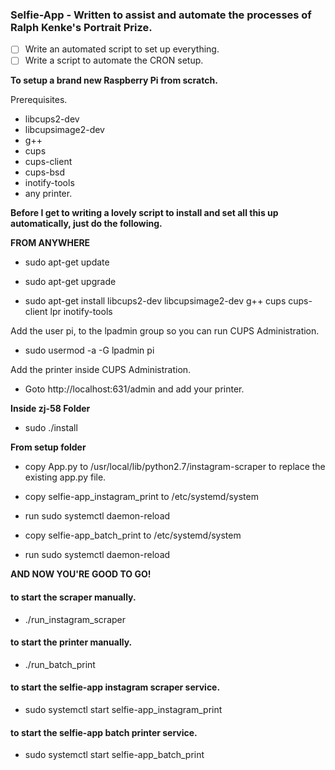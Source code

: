 ### Selfie-App - Written to assist and automate the processes of Ralph Kenke's Portrait Prize. ###

- [ ] Write an automated script to set up everything.
- [ ] Write a script to automate the CRON setup.

**To setup a brand new Raspberry Pi from scratch.**

Prerequisites.

- libcups2-dev
- libcupsimage2-dev
- g++
- cups
- cups-client
- cups-bsd
- inotify-tools
- any printer.

**Before I get to writing a lovely script to install and set all this up automatically, just do the following.**

__FROM ANYWHERE__

* sudo apt-get update

* sudo apt-get upgrade

* sudo apt-get install libcups2-dev libcupsimage2-dev g++ cups cups-client lpr inotify-tools

Add the user pi, to the lpadmin group so you can run CUPS Administration.
* sudo usermod -a -G lpadmin pi

Add the printer inside CUPS Administration.
* Goto http://localhost:631/admin and add your printer.

__Inside zj-58 Folder__

* sudo ./install

__From setup folder__

* copy App.py to /usr/local/lib/python2.7/instagram-scraper to replace the existing app.py file.

* copy selfie-app_instagram_print to /etc/systemd/system
* run sudo systemctl daemon-reload
 
* copy selfie-app_batch_print to /etc/systemd/system
* run sudo systemctl daemon-reload

**AND NOW YOU'RE GOOD TO GO!**

#### to start the scraper manually. ####
* ./run_instagram_scraper
#### to start the printer manually. ####
* ./run_batch_print 
#### to start the selfie-app instagram scraper service. ####
* sudo systemctl start selfie-app_instagram_print
#### to start the selfie-app batch printer service. ####
* sudo systemctl start selfie-app_batch_print 
